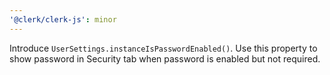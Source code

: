 ```yaml
---
'@clerk/clerk-js': minor
---
```


Introduce `UserSettings.instanceIsPasswordEnabled()`. Use this property to show password in Security tab when password is enabled but not required.
